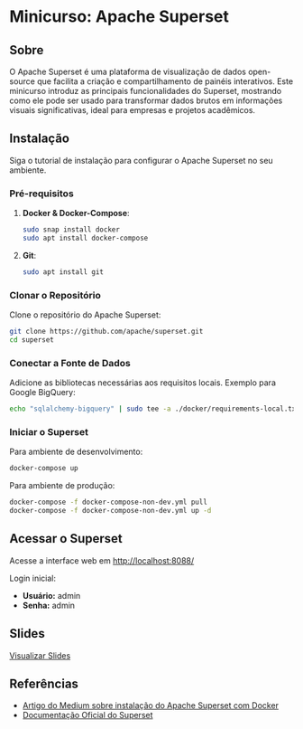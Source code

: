 # Minicurso: Apache Superset

## Sobre

O Apache Superset é uma plataforma de visualização de dados open-source que facilita a criação e compartilhamento de painéis interativos. Este minicurso introduz as principais funcionalidades do Superset, mostrando como ele pode ser usado para transformar dados brutos em informações visuais significativas, ideal para empresas e projetos acadêmicos.

## Instalação

Siga o tutorial de instalação para configurar o Apache Superset no seu ambiente.

### Pré-requisitos

1. **Docker & Docker-Compose**:
    ```bash
    sudo snap install docker
    sudo apt install docker-compose
    ```
2. **Git**:
    ```bash
    sudo apt install git
    ```

### Clonar o Repositório

Clone o repositório do Apache Superset:
```bash
git clone https://github.com/apache/superset.git
cd superset
```

### Conectar a Fonte de Dados

Adicione as bibliotecas necessárias aos requisitos locais. Exemplo para Google BigQuery:
```bash
echo "sqlalchemy-bigquery" | sudo tee -a ./docker/requirements-local.txt
```

### Iniciar o Superset

Para ambiente de desenvolvimento:
```bash
docker-compose up
```

Para ambiente de produção:
```bash
docker-compose -f docker-compose-non-dev.yml pull
docker-compose -f docker-compose-non-dev.yml up -d
```

## Acessar o Superset

Acesse a interface web em [http://localhost:8088/](http://localhost:8088/)

Login inicial:
- **Usuário:** admin
- **Senha:** admin

## Slides

[Visualizar Slides](https://www.canva.com/design/DAGKdloojxU/ZobH5xG6B9qBvXPAjP7CYw/view?embed)

## Referências

- [Artigo do Medium sobre instalação do Apache Superset com Docker](https://medium.com/yavar/apache-superset-docker-installation-9e4cc58224fd)
- [Documentação Oficial do Superset](https://superset.apache.org/docs/installation/installing-superset-using-docker-compose/)
